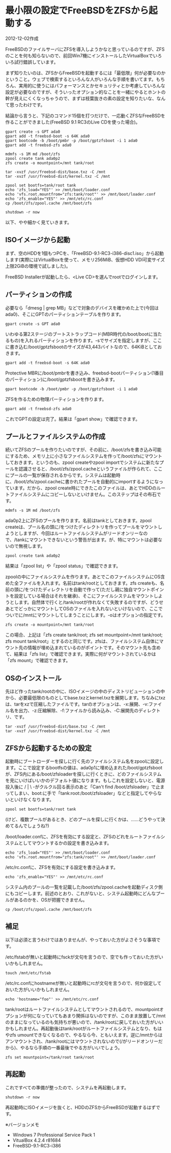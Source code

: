 # 最小限の設定でFreeBSDをZFSから起動する

2012-12-02作成

FreeBSDのファイルサーバにZFSを導入しようかなと思っているのですが、ZFSのことを何も知らないので、前回Win7機にインストールしたVirtualBoxでいろいろ試行錯誤しています。

まず知りたいのは、ZFSからFreeBSDを起動するには「最低限」何が必要なのかということ。ウェブで検索するといろんな人がいろんな手順を書いてます。もちろん、実用的に使うにはパフォーマンスとかセキュリティとか考慮していろんな設定が必要なのですが、そういったオプション的なことを一緒にやるとホントの幹が見えにくくなっちゃうので、まずは枝葉抜きの素の設定を知りたいな、なんて思ったわけです。

結論から言うと、下記のコマンド15個を打つだけで、一応動くZFSなFreeBSDを作ることができました(FreeBSD 9.1 RC3のLive CDを使った場合)。

```shell
gpart create -s GPT ada0
gpart add -t freebsd-boot -s 64K ada0
gpart bootcode -b /boot/pmbr -p /boot/gptzfsboot -i 1 ada0
gpart add -t freebsd-zfs ada0

mdmfs -s 1M md /boot/zfs
zpool create tank ada0p2
zfs create -o mountpoint=/mnt tank/root

tar -xvzf /usr/freebsd-dist/base.txz -C /mnt
tar -xvzf /usr/freebsd-dist/kernel.txz -C /mnt

zpool set bootfs=tank/root tank
echo 'zfs_load="YES"' >> /mnt/boot/loader.conf
echo 'vfs.root.mountfrom="zfs:tank/root"' >> /mnt/boot/loader.conf
echo 'zfs_enable="YES"' >> /mnt/etc/rc.conf
cp /boot/zfs/zpool.cache /mnt/boot/zfs

shutdown -r now
```

以下、やや細かく見ていきます。

## ISOイメージから起動

まず、空のHDDを1個もつPCを、「FreeBSD-9.1-RC3-i386-disc1.iso」から起動します(実際にはVirtualBoxを使って、メモリ256MiB、仮想HDD VDI可変サイズ上限2GiBの環境で試しました)。

FreeBSD Installerが起動したら、&lt;Live CD&gt;を選んでrootでログインします。

## パーティションの作成

必要なら「dmesg \| grep MB」などで対象のデバイスを確かめた上で(今回はada0)、そこにGPTのパーティションテーブルを作ります。

```shell
gpart create -s GPT ada0
```

いわゆる第2ステージのブートストラップコード(MBR時代の/boot/bootに当たるもの)を入れるパーティションを作ります。-sでサイズを指定しますが、ここに書き込む/boot/gptzfsbootのサイズが43,443バイトなので、64KiBとしておきます。

```shell
gpart add -t freebsd-boot -s 64K ada0
```

Protective MBRに/boot/pmbrを書き込み、freebsd-bootパーティション(1番目のパーティション)に/boot/gptzfsbootを書き込みます。

```shell
gpart bootcode -b /boot/pmbr -p /boot/gptzfsboot -i 1 ada0
```

ZFSを作るための物理パーティションを作ります。

```shell
gpart add -t freebsd-zfs ada0
```

これでGPTの設定は完了。結果は「gpart show」で確認できます。

## プールとファイルシステムの作成

続いてZFSのプールを作りたいのですが、その前に、/boot/zfsを書き込み可能にするため、メモリ上に小さなファイルシステムを作って/boot/zfsにマウントしておきます。というのも、zpool createやzpool importでシステムに新たなプールを認識させると、/boot/zfs/zpool.cacheというファイルが作られて、ここにプールの一覧が保存されるからです。システムは起動時に、/boot/zfs/zpool.cacheに書かれたプールを自動的にimportするようになっています。だから、zpool create時にできたこのファイルは、あとでHDDのルートファイルシステムにコピーしないといけません。このステップはその布石です。

```shell
mdmfs -s 1M md /boot/zfs
```

ada0p2上にZFSのプールを作ります。名前はtankとしておきます。zpool createは、プール名の頭に/をつけたディレクトリを作ってプールをマウントしようとしますが、今回はルートファイルシステムがリードオンリーなので、/tankにマウントできないという警告が出ます。が、特にマウントは必要ないので無視します。

```shell
zpool create tank ada0p2
```

結果は「zpool list」や「zpool status」で確認できます。

zpoolの中にファイルシステムを作ります。あとでこのファイルシステムにOS含めた全ファイルを入れます。名前はtank/rootとしておきます。zfs createも、名前の頭に/をつけたディレクトリを自動で作って(ただし親に独自マウントポイントを設定している場合はそれを継承)、そこにファイルシステムをマウントしようとします。自然体で行くと/tank/rootが作れなくて失敗するのですが、どうせあとでどっかにマウントしてOSのファイルを入れないといけないので、ここでついでに/mntにマウントしてしまうことにします。-oはオプションの指定です。

```shell
zfs create -o mountpoint=/mnt tank/root
```

この場合、上記は「zfs create tank/root; zfs set mountpoint=/mnt tank/root; zfs mount tank/root」とするのと同じです。zfsは、ファイルシステム自体にマウント先の情報が埋め込まれているのがポイントです。そのマウント先も含めて、結果は「zfs list」で確認できます。実際に何がマウントされているかは「zfs mount」で確認できます。

## OSのインストール

先ほど作ったtank/rootの中に、ISOイメージの中のディストリビューションの中から、必要最低限のものとしてbase.txzとkernel.txzを展開します。ちなみにtxzは、tarをxzで圧縮したファイルです。tarのオプションは、-x:展開、-v:ファイル名を出力、-z:圧縮解除、-f:ファイルから読み込み、-C:展開先のディレクトリ、です。

```shell
tar -xvzf /usr/freebsd-dist/base.txz -C /mnt
tar -xvzf /usr/freebsd-dist/kernel.txz -C /mnt
```

## ZFSから起動するための設定

起動時にブートローダーを探しに行く先のファイルシステム名をzpoolに設定します。ここで設定するbootfsの値は、ada0p1に埋め込まれた/boot/gptzfsbootが、ZFS内にある/boot/zfsloaderを探しに行くときに、どのファイルシステムを見にいけばいいかのデフォルト値になります。もしこれを設定しないと、電源投入後に / \| \ -がクルクル回る表示のあと「Can't find /boot/zfsloader」で止まってしまい、boot:に手で「tank:root:/boot/zfsloader」などと指定してやらないといけなくなります。

```shell
zpool set bootfs=tank/root tank
```

(けど、複数プールがあるとき、どのプールを探しに行くかは、……どうやって決めてるんでしょうね?)

/boot/loader.confに、ZFSを有効にする設定と、ZFSのどれをルートファイルシステムとしてマウントするかの設定を書き込みます。

```shell
echo 'zfs_load="YES"' >> /mnt/boot/loader.conf
echo 'vfs.root.mountfrom="zfs:tank/root"' >> /mnt/boot/loader.conf
```

/etc/rc.confに、ZFSを有効にする設定を書き込みます。

```shell
echo 'zfs_enable="YES"' >> /mnt/etc/rc.conf
```

システム内のプールの一覧を記載した/boot/zfs/zpool.cacheを起動ディスク側にもコピーします。前述のとおり、これがないと、システム起動時にどんなプールがあるのかを、OSが把握できません。

```shell
cp /boot/zfs/zpool.cache /mnt/boot/zfs
```

## 補足

以下は必須と言うわけではありませんが、やっておいた方がよさそうな事項です。

/etc/fstabが無いと起動時にfsckが文句を言うので、空でも作っておいた方がいいかもしれません。

```shell
touch /mnt/etc/fstab
```

/etc/rc.confにhostnameが無いと起動時にrcが文句を言うので、何か設定しておいた方がいいかもしれません。

```shell
echo 'hostname="foo"' >> /mnt/etc/rc.conf
```

tank/rootはルートファイルシステムとしてマウントされるので、mountpointオプションが何になっていてもあまり関係はないのですが、このまま放置して/mntのままになっているのも気持ちが悪いので、/tank/rootに戻しておいた方がいいかもしれません。再起動後はtank/rootがルートファイルシステムとなり、もはやzfs umountできなくなるので、やるなら今、ともいえます。逆に/mntからはアンマウントされ、/tank/rootにはマウントされないので(/がリードオンリーだから)、やるなら手順の一番最後でやる方がいいでしょう。

```shell
zfs set mountpoint=/tank/root tank/root
```

## 再起動

これですべての準備が整ったので、システムを再起動します。

```shell
shutdown -r now
```

再起動時にISOイメージを抜くと、HDDのZFSからFreeBSDが起動するはずです。

※バージョンメモ

- Windows 7 Professional Service Pack 1
- VitualBox 4.2.4 r81684
- FreeBSD-9.1-RC3-i386
